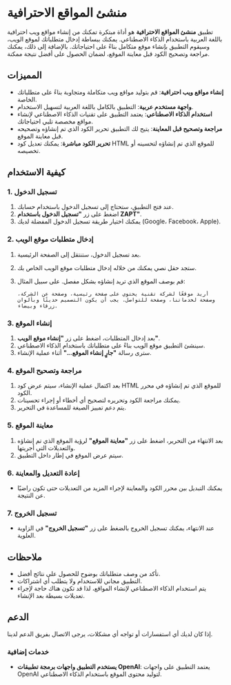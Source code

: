 # منشئ المواقع الاحترافية

تطبيق **منشئ المواقع الاحترافية** هو أداة مبتكرة تمكنك من إنشاء مواقع ويب احترافية باللغة العربية باستخدام الذكاء الاصطناعي. يمكنك ببساطة إدخال متطلباتك لموقع الويب، وسيقوم التطبيق بإنشاء موقع متكامل بناءً على احتياجاتك. بالإضافة إلى ذلك، يمكنك مراجعة وتصحيح الكود قبل معاينة الموقع، لضمان الحصول على أفضل نتيجة ممكنة.

## المميزات

- **إنشاء مواقع ويب احترافية**: قم بتوليد مواقع ويب متكاملة ومتجاوبة بناءً على متطلباتك الخاصة.
- **واجهة مستخدم عربية**: التطبيق بالكامل باللغة العربية لتسهيل الاستخدام.
- **استخدام الذكاء الاصطناعي**: يعتمد التطبيق على تقنيات الذكاء الاصطناعي لإنشاء مواقع مخصصة تلبي احتياجاتك.
- **مراجعة وتصحيح قبل المعاينة**: يتيح لك التطبيق تحرير الكود الذي تم إنشاؤه وتصحيحه قبل معاينة الموقع.
- **تحرير الكود مباشرة**: يمكنك تعديل كود HTML للموقع الذي تم إنشاؤه لتحسينه أو تخصيصه.

## كيفية الاستخدام

### 1. تسجيل الدخول

1. عند فتح التطبيق، ستحتاج إلى تسجيل الدخول باستخدام حسابك.
2. اضغط على زر **"تسجيل الدخول باستخدام ZAPT"**.
3. يمكنك اختيار طريقة تسجيل الدخول المفضلة لديك (Google، Facebook، Apple).

### 2. إدخال متطلبات موقع الويب

1. بعد تسجيل الدخول، ستنتقل إلى الصفحة الرئيسية.
2. ستجد حقل نصي يمكنك من خلاله إدخال متطلبات موقع الويب الخاص بك.
3. قم بوصف الموقع الذي تريد إنشاؤه بشكل مفصل. على سبيل المثال:

   ```
   أريد موقعًا لشركة تقنية يحتوي على صفحة رئيسية، وصفحة عن الشركة، وصفحة لخدماتنا، وصفحة للتواصل. يجب أن يكون التصميم حديثًا وبألوان زرقاء وبيضاء.
   ```

### 3. إنشاء الموقع

1. بعد إدخال المتطلبات، اضغط على زر **"إنشاء موقع الويب"**.
2. سينشئ التطبيق موقع الويب بناءً على متطلباتك باستخدام الذكاء الاصطناعي.
3. سترى رسالة **"جارٍ إنشاء الموقع..."** أثناء عملية الإنشاء.

### 4. مراجعة وتصحيح الموقع

1. بعد اكتمال عملية الإنشاء، سيتم عرض كود HTML للموقع الذي تم إنشاؤه في محرر الكود.
2. يمكنك مراجعة الكود وتحريره لتصحيح أي أخطاء أو إجراء تحسينات.
3. يتم دعم تمييز الصيغة للمساعدة في التحرير.

### 5. معاينة الموقع

1. بعد الانتهاء من التحرير، اضغط على زر **"معاينة الموقع"** لرؤية الموقع الذي تم إنشاؤه والتعديلات التي أجريتها.
2. سيتم عرض الموقع في إطار داخل التطبيق.

### 6. إعادة التعديل والمعاينة

- يمكنك التبديل بين محرر الكود والمعاينة لإجراء المزيد من التعديلات حتى تكون راضيًا عن النتيجة.

### 7. تسجيل الخروج

- عند الانتهاء، يمكنك تسجيل الخروج بالضغط على زر **"تسجيل الخروج"** في الزاوية العلوية.

## ملاحظات

- تأكد من وصف متطلباتك بوضوح للحصول على نتائج أفضل.
- التطبيق مجاني للاستخدام ولا يتطلب أي اشتراكات.
- يتم استخدام الذكاء الاصطناعي لإنشاء المواقع، لذا قد تكون هناك حاجة لإجراء تعديلات بسيطة بعد الإنشاء.

## الدعم

إذا كان لديك أي استفسارات أو تواجه أي مشكلات، يرجى الاتصال بفريق الدعم لدينا.

### خدمات إضافية

- **يستخدم التطبيق واجهات برمجة تطبيقات OpenAI**: يعتمد التطبيق على واجهات OpenAI لتوليد محتوى الموقع باستخدام الذكاء الاصطناعي.
